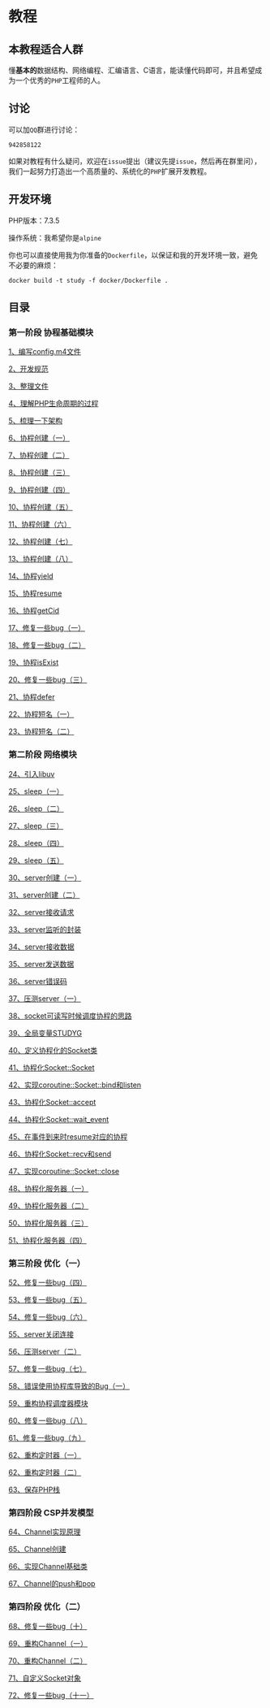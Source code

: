 # 教程

## 本教程适合人群

懂**基本的**数据结构、网络编程、汇编语言、C语言，能读懂代码即可，并且希望成为一个优秀的`PHP`工程师的人。

## 讨论

可以加`QQ`群进行讨论：

```shell
942858122
```

如果对教程有什么疑问，欢迎在`issue`提出（建议先提`issue`，然后再在群里问），我们一起努力打造出一个高质量的、系统化的`PHP`扩展开发教程。

## 开发环境

PHP版本：7.3.5

操作系统：我希望你是`alpine`

你也可以直接使用我为你准备的`Dockerfile`，以保证和我的开发环境一致，避免不必要的麻烦：

```shell
docker build -t study -f docker/Dockerfile .
```

## 目录

### 第一阶段 协程基础模块

[1、编写config.m4文件](./docs/《PHP扩展开发》-协程-编写config-m4文件.md)

[2、开发规范](./docs/《PHP扩展开发》-协程-开发规范.md)

[3、整理文件](./docs/《PHP扩展开发》-协程-整理文件.md)

[4、理解PHP生命周期的过程](./docs/《PHP扩展开发》-协程-理解PHP生命周期的过程.md)

[5、梳理一下架构](./docs/《PHP扩展开发》-协程-梳理一下架构.md)

[6、协程创建（一）](./docs/《PHP扩展开发》-协程-协程创建（一）.md)

[7、协程创建（二）](./docs/《PHP扩展开发》-协程-协程创建（二）.md)

[8、协程创建（三）](./docs/《PHP扩展开发》-协程-协程创建（三）.md)

[9、协程创建（四）](./docs/《PHP扩展开发》-协程-协程创建（四）.md)

[10、协程创建（五）](./docs/《PHP扩展开发》-协程-协程创建（五）.md)

[11、协程创建（六）](./docs/《PHP扩展开发》-协程-协程创建（六）.md)

[12、协程创建（七）](./docs/《PHP扩展开发》-协程-协程创建（七）.md)

[13、协程创建（八）](./docs/《PHP扩展开发》-协程-协程创建（八）.md)

[14、协程yield](./docs/《PHP扩展开发》-协程-协程yield.md)

[15、协程resume](./docs/《PHP扩展开发》-协程-协程resume.md)

[16、协程getCid](./docs/《PHP扩展开发》-协程-协程getCid.md)

[17、修复一些bug（一）](./docs/《PHP扩展开发》-协程-修复一些bug（一）.md)

[18、修复一些bug（二）](./docs/《PHP扩展开发》-协程-修复一些bug（二）.md)

[19、协程isExist](./docs/《PHP扩展开发》-协程-协程isExist.md)

[20、修复一些bug（三）](./docs/《PHP扩展开发》-协程-修复一些bug（三）.md)

[21、协程defer](./docs/《PHP扩展开发》-协程-协程defer.md)

[22、协程短名（一）](./docs/《PHP扩展开发》-协程-协程短名（一）.md)

[23、协程短名（二）](./docs/《PHP扩展开发》-协程-协程短名（二）.md)

### 第二阶段 网络模块

[24、引入libuv](./docs/《PHP扩展开发》-协程-引入libuv.md)

[25、sleep（一）](./docs/《PHP扩展开发》-协程-sleep（一）.md)

[26、sleep（二）](./docs/《PHP扩展开发》-协程-sleep（二）.md)

[27、sleep（三）](./docs/《PHP扩展开发》-协程-sleep（三）.md)

[28、sleep（四）](./docs/《PHP扩展开发》-协程-sleep（四）.md)

[29、sleep（五）](./docs/《PHP扩展开发》-协程-sleep（五）.md)

[30、server创建（一）](./docs/《PHP扩展开发》-协程-server创建（一）.md)

[31、server创建（二）](./docs/《PHP扩展开发》-协程-server创建（二）.md)

[32、server接收请求](./docs/《PHP扩展开发》-协程-server接收请求.md)

[33、server监听的封装](./docs/《PHP扩展开发》-协程-server监听的封装.md)

[34、server接收数据](./docs/《PHP扩展开发》-协程-server接收数据.md)

[35、server发送数据](./docs/《PHP扩展开发》-协程-server发送数据.md)

[36、server错误码](./docs/《PHP扩展开发》-协程-server错误码.md)

[37、压测server（一）](./docs/《PHP扩展开发》-协程-压测server（一）.md)

[38、socket可读写时候调度协程的思路](./docs/《PHP扩展开发》-协程-socket可读写时候调度协程的思路.md)

[39、全局变量STUDYG](./docs/《PHP扩展开发》-协程-全局变量STUDYG.md)

[40、定义协程化的Socket类](./docs/《PHP扩展开发》-协程-定义协程化的Socket类.md)

[41、协程化Socket::Socket](./docs/《PHP扩展开发》-协程-协程化Socket::Socket.md)

[42、实现coroutine::Socket::bind和listen](./docs/《PHP扩展开发》-协程-实现coroutine::Socket::bind和listen.md)

[43、协程化Socket::accept](./docs/《PHP扩展开发》-协程-协程化Socket::accept.md)

[44、协程化Socket::wait_event](./docs/《PHP扩展开发》-协程-协程化Socket::wait_event.md)

[45、在事件到来时resume对应的协程](./docs/《PHP扩展开发》-协程-在事件到来时resume对应的协程.md)

[46、协程化Socket::recv和send](./docs/《PHP扩展开发》-协程-协程化Socket::recv和send.md)

[47、实现coroutine::Socket::close](./docs/《PHP扩展开发》-协程-实现coroutine::Socket::close.md)

[48、协程化服务器（一）](./docs/《PHP扩展开发》-协程-协程化服务器（一）.md)

[49、协程化服务器（二）](./docs/《PHP扩展开发》-协程-协程化服务器（二）.md)

[50、协程化服务器（三）](./docs/《PHP扩展开发》-协程-协程化服务器（三）.md)

[51、协程化服务器（四）](./docs/《PHP扩展开发》-协程-协程化服务器（四）.md)

### 第三阶段 优化（一）

[52、修复一些bug（四）](./docs/《PHP扩展开发》-协程-修复一些bug（四）.md)

[53、修复一些bug（五）](./docs/《PHP扩展开发》-协程-修复一些bug（五）.md)

[54、修复一些bug（六）](./docs/《PHP扩展开发》-协程-修复一些bug（六）.md)

[55、server关闭连接](./docs/《PHP扩展开发》-协程-server关闭连接.md)

[56、压测server（二）](./docs/《PHP扩展开发》-协程-压测server（二）.md)

[57、修复一些bug（七）](./docs/《PHP扩展开发》-协程-修复一些bug（七）.md)

[58、错误使用协程库导致的Bug（一）](./docs/《PHP扩展开发》-协程-错误使用协程库导致的Bug（一）.md)

[59、重构协程调度器模块](./docs/《PHP扩展开发》-协程-重构协程调度器模块.md)

[60、修复一些bug（八）](./docs/《PHP扩展开发》-协程-修复一些bug（八）.md)

[61、修复一些bug（九）](./docs/《PHP扩展开发》-协程-修复一些bug（九）.md)

[62、重构定时器（一）](./docs/《PHP扩展开发》-协程-重构定时器（一）.md)

[62、重构定时器（二）](./docs/《PHP扩展开发》-协程-重构定时器（二）.md)

[63、保存PHP栈](./docs/《PHP扩展开发》-协程-保存PHP栈.md)

### 第四阶段 CSP并发模型

[64、Channel实现原理](./docs/《PHP扩展开发》-协程-Channel实现原理.md)

[65、Channel创建](./docs/《PHP扩展开发》-协程-Channel创建.md)

[66、实现Channel基础类](./docs/《PHP扩展开发》-协程-实现Channel基础类.md)

[67、Channel的push和pop](./docs/《PHP扩展开发》-协程-Channel的push和pop.md)

### 第四阶段 优化（二）

[68、修复一些bug（十）](./docs/《PHP扩展开发》-协程-修复一些bug（十）.md)

[69、重构Channel（一）](./docs/《PHP扩展开发》-协程-重构Channel（一）.md)

[70、重构Channel（二）](./docs/《PHP扩展开发》-协程-重构Channel（二）.md)

[71、自定义Socket对象](./docs/《PHP扩展开发》-协程-自定义Socket对象.md)

[72、修复一些bug（十一）](./docs/《PHP扩展开发》-协程-修复一些bug（十一）.md)
